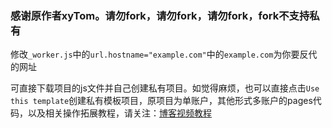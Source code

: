 ### 感谢原作者xyTom。请勿fork，请勿fork，请勿fork，fork不支持私有

修改`_worker.js`中的`url.hostname="example.com"`中的`example.com`为你要反代的网址

可直接下载项目的js文件并自己创建私有项目。如觉得麻烦，也可以直接点击`Use this template`创建私有模板项目，原项目为单账户，其他形式多账户的pages代码，以及相关操作拓展教程，请关注：[博客视频教程](https://ygkkk.blogspot.com/2022/05/heroku-cloudflare-workers-pages.html)

